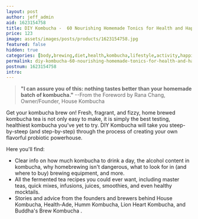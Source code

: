 ```yaml
---
layout: post
author: jeff_admin
aid: 1623154758
title: DIY Kombucha -  60 Nourishing Homemade Tonics for Health and Happiness
price: 123
image: assets/images/posts/products/1623154758.jpg
featured: false
hidden: true
categories: [body,brewing,diet,health,kombucha,lifestyle,activity,happiness,hobby,homemade,nourishing,probiotics,product,tonics]
permalink: diy-kombucha-60-nourishing-homemade-tonics-for-health-and-happiness
postnum: 1623154758
intro:
---
```

> **"I can assure you of this: nothing tastes better than your homemade batch of kombucha."** --From the Foreword by Rana Chang, Owner/Founder, House Kombucha

Get your kombucha brew on! Fresh, fragrant, and fizzy, home brewed kombucha tea is not only easy to make, it is simply the best testing, healthiest kombucha you've yet to try. DIY Kombucha will take you steep-by-steep (and step-by-step) through the process of creating your own flavorful probiotic powerhouse.

Here you'll find:

* Clear info on how much kombucha to drink a day, the alcohol content in kombucha, why homebrewing isn't dangerous, what to look for in (and where to buy) brewing equipment, and more.
* All the fermented tea recipes you could ever want, including master teas, quick mixes, infusions, juices, smoothies, and even healthy mocktails.
* Stories and advice from the founders and brewers behind House Kombucha, Health-Ade, Humm Kombucha, Lion Heart Kombucha, and Buddha's Brew Kombucha .
